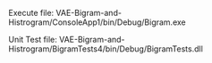 Execute file: VAE-Bigram-and-Histrogram/ConsoleApp1/bin/Debug/Bigram.exe

Unit Test file: VAE-Bigram-and-Histrogram/BigramTests4/bin/Debug/BigramTests.dll
